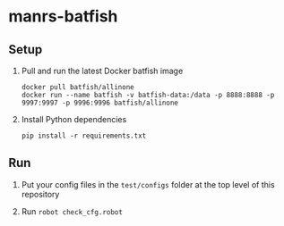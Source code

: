 # manrs-batfish

## Setup 

1. Pull and run the latest Docker batfish image
    ```
    docker pull batfish/allinone
    docker run --name batfish -v batfish-data:/data -p 8888:8888 -p 9997:9997 -p 9996:9996 batfish/allinone
    ```

2. Install Python dependencies
    ```
    pip install -r requirements.txt

    ```
    
## Run

1. Put your config files in the `test/configs` folder at the top level of this repository

2. Run `robot check_cfg.robot`